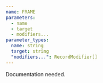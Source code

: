 ```yaml
---
name: FRAME
parameters:
  - name
  - target
  - modifiers...
parameter_types:
  name: string
  target: string
  "modifiers...": RecordModifier[]
---
```


Documentation needed.
